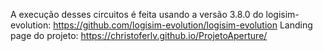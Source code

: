 A execução desses circuitos é feita usando a versão 3.8.0 do logisim-evolution: https://github.com/logisim-evolution/logisim-evolution
Landing page do projeto: https://christoferlv.github.io/ProjetoAperture/
